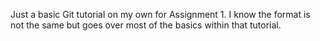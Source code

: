 Just a basic Git tutorial on my own for Assignment 1. I know the format is not the same but goes over most of the basics within that tutorial. 
